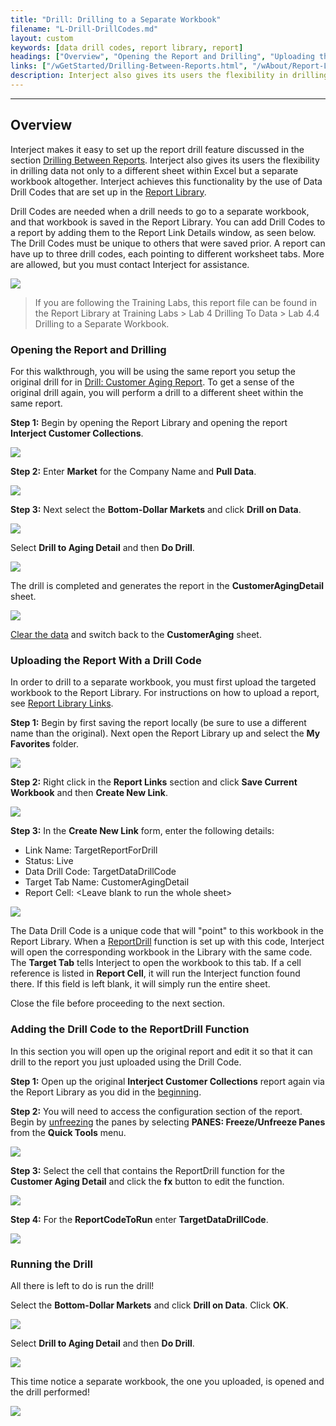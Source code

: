 ```yaml
---
title: "Drill: Drilling to a Separate Workbook"
filename: "L-Drill-DrillCodes.md"
layout: custom
keywords: [data drill codes, report library, report]
headings: ["Overview", "Opening the Report and Drilling", "Uploading the Report With a Drill Code", "Adding the Drill Code to the ReportDrill Function", "Running the Drill"]
links: ["/wGetStarted/Drilling-Between-Reports.html", "/wAbout/Report-Library-Basics.html", "/wGetStarted/L-Drill-CustomerAging.html", "/wGetStarted/INTERJECT-Ribbon-Menu-Items.html#pull-data", "/wAbout/ReportLibraryLinks.html", "/wIndex/ReportDrill.html", "/wIndex/QuickTools-Panes.html#freezeunfreeze-panes"]
description: Interject also gives its users the flexibility in drilling data not only to a different sheet within Excel but a separate workbook altogether. 
---
```

* * *

## Overview

Interject makes it easy to set up the report drill feature discussed in the section [Drilling Between Reports](/wGetStarted/Drilling-Between-Reports.html). Interject also gives its users the flexibility in drilling data not only to a different sheet within Excel but a separate workbook altogether. Interject achieves this functionality by the use of Data Drill Codes that are set up in the [Report Library](/wAbout/Report-Library-Basics.html). 

Drill Codes are needed when a drill needs to go to a separate workbook, and that workbook is saved in the Report Library. You can add Drill Codes to a report by adding them to the Report Link Details window, as seen below. The Drill Codes must be unique to others that were saved prior. A report can have up to three drill codes, each pointing to different worksheet tabs. More are allowed, but you must contact Interject for assistance.

![](/images/L-Drill-DrillCodes/DrillCodes.png)
<br>

<blockquote class=lab_info>
If you are following the Training Labs, this report file can be found in the Report Library at Training Labs > Lab 4 Drilling To Data > Lab 4.4 Drilling to a Separate Workbook.
</blockquote>

### Opening the Report and Drilling

For this walkthrough, you will be using the same report you setup the original drill for in [Drill: Customer Aging Report](/wGetStarted/L-Drill-CustomerAging.html). To get a sense of the original drill again, you will perform a drill to a different sheet within the same report.

**Step 1:** Begin by opening the Report Library and opening the report **Interject Customer Collections**.

![](/images/L-Drill-DrillCodes/CustomerCollections.png)
<br>

**Step 2:** Enter **Market** for the Company Name and **Pull Data**.

![](/images/L-Drill-DrillCodes/FilterAndPull.png)
<br>

**Step 3:** Next select the **Bottom-Dollar Markets** and click **Drill on Data**.

![](/images/L-Drill-DrillCodes/DrillData.png)
<br>

Select **Drill to Aging Detail** and then **Do Drill**.

![](/images/L-Drill-DrillCodes/DoDrill.png)
<br>

The drill is completed and generates the report in the **CustomerAgingDetail** sheet.

![](/images/L-Drill-DrillCodes/CustomerAgingDetailDrill.png)
<br>

[Clear the data](/wGetStarted/INTERJECT-Ribbon-Menu-Items.html#pull-data) and switch back to the **CustomerAging** sheet.

### Uploading the Report With a Drill Code

In order to drill to a separate workbook, you must first upload the targeted workbook to the Report Library. For instructions on how to upload a report, see [Report Library Links](/wAbout/ReportLibraryLinks.html).

**Step 1:** Begin by first saving the report locally (be sure to use a different name than the original). Next open the Report Library up and select the **My Favorites** folder.

![](/images/L-Drill-DrillCodes/ReportLibrary.png)
<br>

**Step 2:** Right click in the **Report Links** section and click **Save Current Workbook** and then **Create New Link**.

![](/images/L-Drill-DrillCodes/CreateNewLink.png)
<br>

**Step 3:** In the **Create New Link** form, enter the following details:

* Link Name: TargetReportForDrill
* Status: Live
* Data Drill Code: TargetDataDrillCode
* Target Tab Name: CustomerAgingDetail
* Report Cell: \<Leave blank to run the whole sheet\>

![](/images/L-Drill-DrillCodes/CreateNewLinkDetails.png)
<br>

The Data Drill Code is a unique code that will "point" to this workbook in the Report Library. When a [ReportDrill](/wIndex/ReportDrill.html) function is set up with this code, Interject will open the corresponding workbook in the Library with the same code. The **Target Tab** tells Interject to open the workbook to this tab. If a cell reference is listed in **Report Cell**, it will run the Interject function found there. If this field is left blank, it will simply run the entire sheet.

Close the file before proceeding to the next section.

### Adding the Drill Code to the ReportDrill Function

In this section you will open up the original report and edit it so that it can drill to the report you just uploaded using the Drill Code.

**Step 1:** Open up the original **Interject Customer Collections** report again via the Report Library as you did in the [beginning](#opening-the-report-and-drilling).

**Step 2:** You will need to access the configuration section of the report. Begin by [unfreezing](/wIndex/QuickTools-Panes.html#freezeunfreeze-panes) the panes by selecting **PANES: Freeze/Unfreeze Panes** from the **Quick Tools** menu.

![](/images/L-Drill-DrillCodes/Unfreeze.png)
<br>

**Step 3:** Select the cell that contains the ReportDrill function for the **Customer Aging Detail** and click the **fx** button to edit the function.

![](/images/L-Drill-DrillCodes/EditDrillFunction.png)
<br>

**Step 4:** For the **ReportCodeToRun** enter **TargetDataDrillCode**.

![](/images/L-Drill-DrillCodes/FunctionArguments.png)
<br>

### Running the Drill

All there is left to do is run the drill!

Select the **Bottom-Dollar Markets** and click **Drill on Data**. Click **OK**.

![](/images/L-Drill-DrillCodes/DrillData.png)
<br>

Select **Drill to Aging Detail** and then **Do Drill**.

![](/images/L-Drill-DrillCodes/DoDrill.png)
<br>

This time notice a separate workbook, the one you uploaded, is opened and the drill performed!

![](/images/L-Drill-DrillCodes/SeperateWorkbook.png)
<br>

